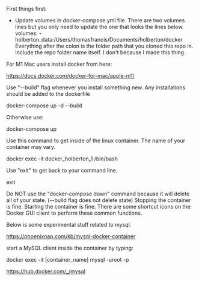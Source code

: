 First things first:

- Update volumes in docker-compose.yml file.
    There are two volumes lines but you only need to update the one that looks the lines below.
        volumes:
          - holberton_data:/Users/thomasfrancis/Documents/holberton/docker
    Everything after the colon is the folder path that you cloned this repo in.
    Include the repo folder name itself. I don't because I made this thing.


For M1 Mac users install docker from here:

https://docs.docker.com/docker-for-mac/apple-m1/

Use "--build" flag whenever you install something new.
Any installations should be added to the dockerfile

docker-compose up -d --build

Otherwise use:

docker-compose up

Use this command to get inside of the linux container.
The name of your container may vary.

docker exec -it docker_holberton_1 /bin/bash

Use "exit" to get back to your command line.

exit

Do NOT use the "docker-compose down" command because it will delete all of your state. (--build flag does not delete state)
Stopping the container is fine.
Starting the container is fine.
There are some shortcut icons on the Docker GUI client to perform these common functions.

Below is some experimental stuff related to mysql.

https://phoenixnap.com/kb/mysql-docker-container

start a MySQL client inside the container by typing:

docker exec -it [container_name] mysql -uroot -p

https://hub.docker.com/_/mysql
